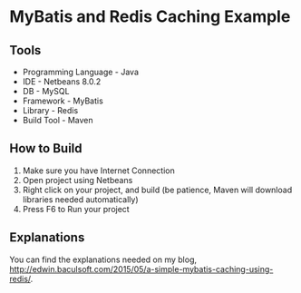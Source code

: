 MyBatis and Redis Caching Example 
===================

Tools
-------------------
* Programming Language - Java
* IDE - Netbeans 8.0.2
* DB - MySQL
* Framework - MyBatis
* Library - Redis
* Build Tool - Maven

How to Build
-------------------
1. Make sure you have Internet Connection
2. Open project using Netbeans
3. Right click on your project, and build 
    (be patience, Maven will download libraries needed automatically)
4. Press F6 to Run your project

Explanations
--------------------
You can find the explanations needed on my blog, http://edwin.baculsoft.com/2015/05/a-simple-mybatis-caching-using-redis/.